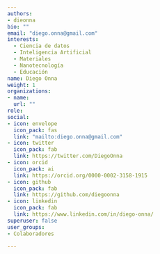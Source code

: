 ```yaml
---
authors:
- dieonna  
bio: ""
email: "diego.onna@gmail.com"  
interests:
  - Ciencia de datos
  - Inteligencia Artificial
  - Materiales
  - Nanotecnología
  - Educación  
name: Diego Onna
weight: 1  
organizations:
- name:  
  url: ""
role:
social:
- icon: envelope
  icon_pack: fas
  link: "mailto:diego.onna@gmail.com"
- icon: twitter
  icon_pack: fab
  link: https://twitter.com/DiegoOnna
- icon: orcid
  icon_pack: ai
  link: https://orcid.org/0000-0002-3158-1915
- icon: github
  icon_pack: fab
  link: https://github.com/diegoonna
- icon: linkedin
  icon_pack: fab
  link: https://www.linkedin.com/in/diego-onna/
superuser: false  
user_groups:
- Colaboradores

---
```


